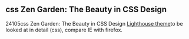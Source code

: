 <article><h2>css Zen Garden: The Beauty in CSS Design</h2><time><span class="day">2</span><span class="month">4</span><span class="year">105</span></time>css Zen Garden: The Beauty in CSS Design <a href="http://www.csszengarden.com/?cssfile=http://www.prade.org/nicolas/zen/lighthouse/lighthouse.css">Lighthouse theme</a>to be looked at in detail (css), compare IE with firefox.</article>